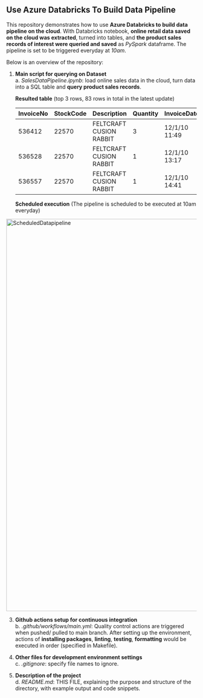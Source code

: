 ## Use Azure Databricks To Build Data Pipeline 

This repository demonstrates how to use **Azure Databricks to build data pipeline on the cloud**. With Databricks notebook, **online retail data saved on the cloud was extracted**, turned into tables, and **the product sales records of interest were queried and saved** as _PySpark_ dataframe. The pipeline is set to be triggered everyday at _10am_.

Below is an overview of the repository:
   
1. **Main script for querying on Dataset**
   <br>a. _SalesDataPipeline.ipynb_: load online sales data in the cloud, turn data into a SQL table and **query product sales records**.
   
   **Resulted table** (top 3 rows, 83 rows in total in the latest update)
  
   | InvoiceNo | StockCode | Description | Quantity | InvoiceDate | UnitPrice | CustomerID | Country |
   |---|---|---|---|---|---|---|---|
   | 536412 | 22570 | FELTCRAFT CUSION RABBIT | 3 | 12/1/10  11:49 | 3.75 | 17920.00 | null |
   | 536528 | 22570 | FELTCRAFT CUSION RABBIT | 1 | 12/1/10  13:17 | 3.75 | 15525.00 | null |
   | 536557 | 22570 | FELTCRAFT CUSION RABBIT | 1 | 12/1/10  14:41 | 3.75 | 17841.00 | null |

   **Scheduled execution** (The pipeline is scheduled to be executed at 10am everyday)
   
  <img width="1035" alt="ScheduledDatapipeline" src="https://github.com/nogibjj/DatabricksPipeline_YCliu/assets/46064664/dd3670d8-74b8-4394-86f0-8e8972a21531">

3. **Github actions setup for continuous integration**
  <br>b. _.github/workflows/main.yml_: Quality control actions are triggered when pushed/ pulled to main branch. After setting up the environment, actions of **installing packages**, **linting**, **testing**, **formatting** would be executed in order (specified in Makefile). 

4. **Other files for development environment settings**
  <br>c. _.gitignore_: specify file names to ignore.

5. **Description of the project**
   <br>d. _README.md_: THIS FILE, explaining the purpose and structure of the directory, with example output and code snippets.

